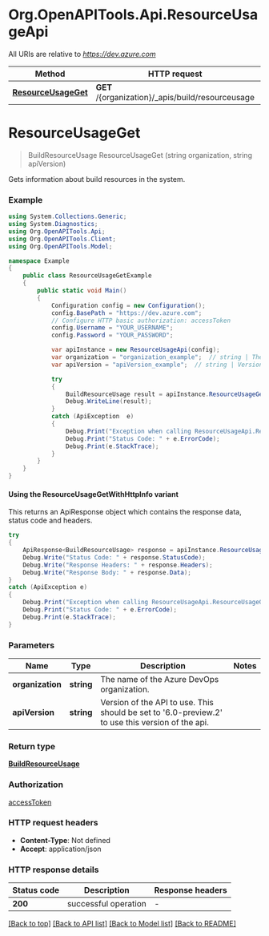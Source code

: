 # Org.OpenAPITools.Api.ResourceUsageApi

All URIs are relative to *https://dev.azure.com*

| Method | HTTP request | Description |
|--------|--------------|-------------|
| [**ResourceUsageGet**](ResourceUsageApi.md#resourceusageget) | **GET** /{organization}/_apis/build/resourceusage |  |

<a name="resourceusageget"></a>
# **ResourceUsageGet**
> BuildResourceUsage ResourceUsageGet (string organization, string apiVersion)



Gets information about build resources in the system.

### Example
```csharp
using System.Collections.Generic;
using System.Diagnostics;
using Org.OpenAPITools.Api;
using Org.OpenAPITools.Client;
using Org.OpenAPITools.Model;

namespace Example
{
    public class ResourceUsageGetExample
    {
        public static void Main()
        {
            Configuration config = new Configuration();
            config.BasePath = "https://dev.azure.com";
            // Configure HTTP basic authorization: accessToken
            config.Username = "YOUR_USERNAME";
            config.Password = "YOUR_PASSWORD";

            var apiInstance = new ResourceUsageApi(config);
            var organization = "organization_example";  // string | The name of the Azure DevOps organization.
            var apiVersion = "apiVersion_example";  // string | Version of the API to use.  This should be set to '6.0-preview.2' to use this version of the api.

            try
            {
                BuildResourceUsage result = apiInstance.ResourceUsageGet(organization, apiVersion);
                Debug.WriteLine(result);
            }
            catch (ApiException  e)
            {
                Debug.Print("Exception when calling ResourceUsageApi.ResourceUsageGet: " + e.Message);
                Debug.Print("Status Code: " + e.ErrorCode);
                Debug.Print(e.StackTrace);
            }
        }
    }
}
```

#### Using the ResourceUsageGetWithHttpInfo variant
This returns an ApiResponse object which contains the response data, status code and headers.

```csharp
try
{
    ApiResponse<BuildResourceUsage> response = apiInstance.ResourceUsageGetWithHttpInfo(organization, apiVersion);
    Debug.Write("Status Code: " + response.StatusCode);
    Debug.Write("Response Headers: " + response.Headers);
    Debug.Write("Response Body: " + response.Data);
}
catch (ApiException e)
{
    Debug.Print("Exception when calling ResourceUsageApi.ResourceUsageGetWithHttpInfo: " + e.Message);
    Debug.Print("Status Code: " + e.ErrorCode);
    Debug.Print(e.StackTrace);
}
```

### Parameters

| Name | Type | Description | Notes |
|------|------|-------------|-------|
| **organization** | **string** | The name of the Azure DevOps organization. |  |
| **apiVersion** | **string** | Version of the API to use.  This should be set to &#39;6.0-preview.2&#39; to use this version of the api. |  |

### Return type

[**BuildResourceUsage**](BuildResourceUsage.md)

### Authorization

[accessToken](../README.md#accessToken)

### HTTP request headers

 - **Content-Type**: Not defined
 - **Accept**: application/json


### HTTP response details
| Status code | Description | Response headers |
|-------------|-------------|------------------|
| **200** | successful operation |  -  |

[[Back to top]](#) [[Back to API list]](../README.md#documentation-for-api-endpoints) [[Back to Model list]](../README.md#documentation-for-models) [[Back to README]](../README.md)


